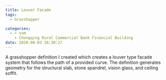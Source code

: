 ```yaml
---
title: Louver Facade
tags:
  - Grasshopper

categories:
  - - som
    - Chongqing Rural Commercial Bank Financial Building
date: 2010-06-03 16:30:27
---
```


A grasshopper definition I created which creates a louver type facade system that follows the path of a provided curve. The definition generates geometry for the structural slab, stone spandrel, vision glass, and ceiling soffit.
